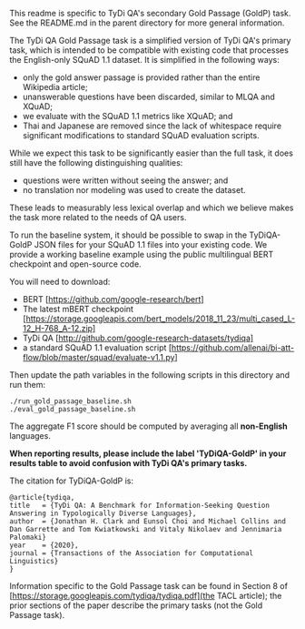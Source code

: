 This readme is specific to TyDi QA's secondary Gold Passage (GoldP) task. See
the README.md in the parent directory for more general information.

The TyDi QA Gold Passage task is a simplified version of TyDi QA's primary task,
which is intended to be compatible with existing code that processes the
English-only SQuAD 1.1 dataset. It is simplified in the following ways:

*   only the gold answer passage is provided rather than the entire Wikipedia
    article;
*   unanswerable questions have been discarded, similar to MLQA and XQuAD;
*   we evaluate with the SQuAD 1.1 metrics like XQuAD; and
*   Thai and Japanese are removed since the lack of whitespace require
    significant modifications to standard SQuAD evaluation scripts.

While we expect this task to be significantly easier than the full task, it does
still have the following distinguishing qualities:

*   questions were written without seeing the answer; and
*   no translation nor modeling was used to create the dataset.

These leads to measurably less lexical overlap and which we believe makes the
task more related to the needs of QA users.

To run the baseline system, it should be possible to swap in the TyDiQA-GoldP
JSON files for your SQuAD 1.1 files into your existing code. We provide a
working baseline example using the public multilingual BERT checkpoint and
open-source code.

You will need to download:

*   BERT [https://github.com/google-research/bert]
*   The latest mBERT checkpoint
    [https://storage.googleapis.com/bert_models/2018_11_23/multi_cased_L-12_H-768_A-12.zip]
*   TyDi QA [http://github.com/google-research-datasets/tydiqa]
*   a standard SQuAD 1.1 evaluation script
    [https://github.com/allenai/bi-att-flow/blob/master/squad/evaluate-v1.1.py]

Then update the path variables in the following scripts in this directory and
run them:

```
./run_gold_passage_baseline.sh
./eval_gold_passage_baseline.sh
```

The aggregate F1 score should be computed by averaging all **non-English**
languages.

**When reporting results, please include the label 'TyDiQA-GoldP' in your
results table to avoid confusion with TyDi QA's primary tasks.**

The citation for TyDiQA-GoldP is:

```
@article{tydiqa,
title   = {TyDi QA: A Benchmark for Information-Seeking Question Answering in Typologically Diverse Languages},
author  = {Jonathan H. Clark and Eunsol Choi and Michael Collins and Dan Garrette and Tom Kwiatkowski and Vitaly Nikolaev and Jennimaria Palomaki}
year    = {2020},
journal = {Transactions of the Association for Computational Linguistics}
}
```

Information specific to the Gold Passage task can be found in Section 8 of
[https://storage.googleapis.com/tydiqa/tydiqa.pdf](the TACL article); the prior
sections of the paper describe the primary tasks (not the Gold Passage task).
